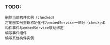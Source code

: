 ### TODO:

    删除当前构件实例（checked）
    将地图实例重新初始化作为embedService一部分（checked）
    构件事件与embedService联动绑定
    编写事件组件
    编写其他构件实例
